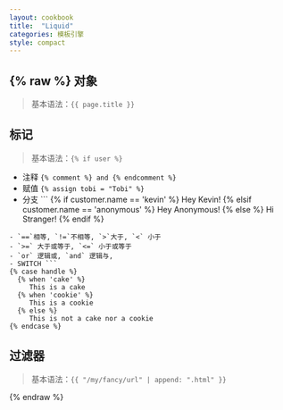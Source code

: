 ```yaml
---
layout: cookbook
title:  "Liquid"
categories: 模板引擎
style: compact
---
```


{% raw %}
对象
---

> 基本语法：`{{ page.title }}`


标记
---

> 基本语法：`{% if user %}`

- 注释 `{% comment %} and {% endcomment %}`
- 赋值 `{% assign tobi = "Tobi" %}`
- 分支 ```
{% if customer.name == 'kevin' %}
  Hey Kevin!
{% elsif customer.name == 'anonymous' %}
  Hey Anonymous!
{% else %}
  Hi Stranger!
{% endif %}
```
- `==`相等, `!=`不相等, `>`大于, `<` 小于
- `>=` 大于或等于, `<=` 小于或等于
- `or` 逻辑或, `and` 逻辑与,
- SWITCH ```
{% case handle %}
  {% when 'cake' %}
     This is a cake
  {% when 'cookie' %}
     This is a cookie
  {% else %}
     This is not a cake nor a cookie
{% endcase %}
```

过滤器
---

> 基本语法：`{{ "/my/fancy/url" | append: ".html" }}` 

{% endraw %}